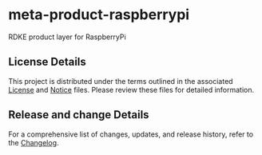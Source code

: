 # meta-product-raspberrypi
RDKE product layer for RaspberryPi

## License Details
This project is distributed under the terms outlined in the associated [License](LICENSE) and [Notice](NOTICE) files. Please review these files for detailed information.

## Release and change Details
For a comprehensive list of changes, updates, and release history, refer to the [Changelog](CHANGELOG.md).
